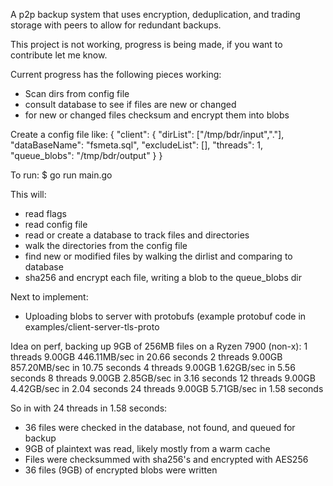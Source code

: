 A p2p backup system that uses encryption, deduplication, and trading storage with peers to allow for redundant backups.

This project is not working, progress is being made, if you want to contribute let me know.

Current progress has the following pieces working:
* Scan dirs from config file
* consult database to see if files are new or changed
* for new or changed files checksum and encrypt them into blobs

Create a config file like:
{
	"client": {
		"dirList": ["/tmp/bdr/input","."],
		"dataBaseName": "fsmeta.sql",
		"excludeList": [],
		"threads": 1, 
		"queue_blobs": "/tmp/bdr/output"
	}
}

To run:
 $ go run main.go

This will:
* read flags
* read config file
* read or create a database to track files and directories
* walk the directories from the config file
* find new or modified files by walking the dirlist and comparing to database
* sha256 and encrypt each file, writing a blob to the queue_blobs dir

Next to implement:
* Uploading blobs to server with protobufs (example protobuf code in examples/client-server-tls-proto

Idea on perf, backing up 9GB of 256MB files on a Ryzen 7900 (non-x):
1 threads 9.00GB 446.11MB/sec in 20.66 seconds
2 threads 9.00GB 857.20MB/sec in 10.75 seconds
4 threads 9.00GB 1.62GB/sec in 5.56 seconds
8 threads 9.00GB 2.85GB/sec in 3.16 seconds
12 threads 9.00GB 4.42GB/sec in 2.04 seconds
24 threads 9.00GB 5.71GB/sec in 1.58 seconds

So in with 24 threads in 1.58 seconds:
* 36 files were checked in the database, not found, and queued for backup
* 9GB of plaintext was read, likely mostly from a warm cache
* Files were checksummed with sha256's and encrypted with AES256
* 36 files (9GB) of encrypted blobs were written
